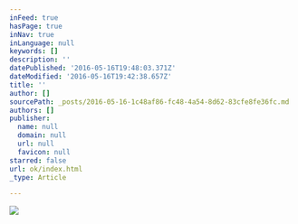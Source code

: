 ```yaml
---
inFeed: true
hasPage: true
inNav: true
inLanguage: null
keywords: []
description: ''
datePublished: '2016-05-16T19:48:03.371Z'
dateModified: '2016-05-16T19:42:38.657Z'
title: ''
author: []
sourcePath: _posts/2016-05-16-1c48af86-fc48-4a54-8d62-83cfe8fe36fc.md
authors: []
publisher:
  name: null
  domain: null
  url: null
  favicon: null
starred: false
url: ok/index.html
_type: Article

---
```

![](https://the-grid-user-content.s3-us-west-2.amazonaws.com/16daabf4-9d91-4c46-9cf4-c3a43c6e18a3.jpg)